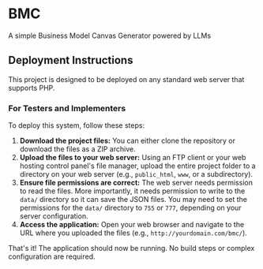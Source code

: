# BMC
A simple Business Model Canvas Generator powered by LLMs

## Deployment Instructions

This project is designed to be deployed on any standard web server that supports PHP.

### For Testers and Implementers

To deploy this system, follow these steps:

1.  **Download the project files:** You can either clone the repository or download the files as a ZIP archive.
2.  **Upload the files to your web server:** Using an FTP client or your web hosting control panel's file manager, upload the entire project folder to a directory on your web server (e.g., `public_html`, `www`, or a subdirectory).
3.  **Ensure file permissions are correct:** The web server needs permission to read the files. More importantly, it needs permission to write to the `data/` directory so it can save the JSON files. You may need to set the permissions for the `data/` directory to `755` or `777`, depending on your server configuration.
4.  **Access the application:** Open your web browser and navigate to the URL where you uploaded the files (e.g., `http://yourdomain.com/bmc/`).

That's it! The application should now be running. No build steps or complex configuration are required.
